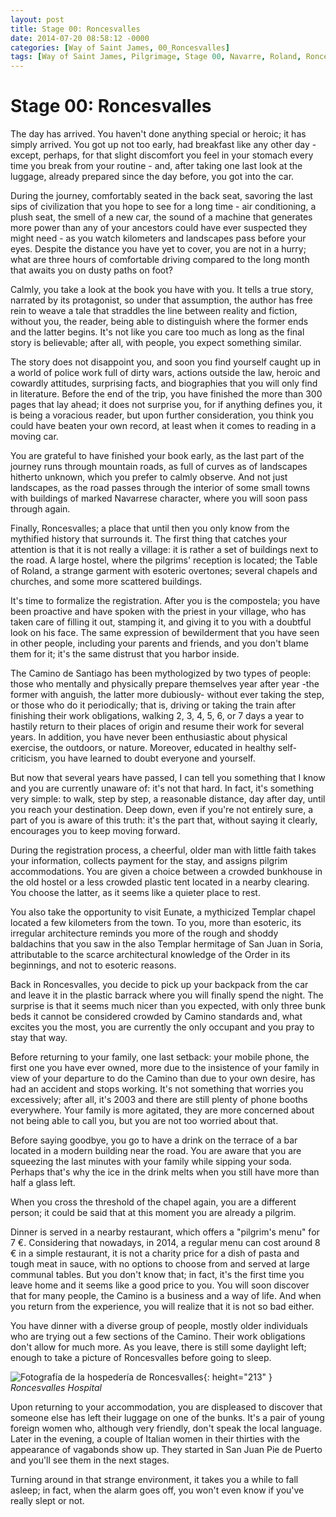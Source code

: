 ```yaml
---
layout: post
title: Stage 00: Roncesvalles
date: 2014-07-20 08:58:12 -0000
categories: [Way of Saint James, 00_Roncesvalles]
tags: [Way of Saint James, Pilgrimage, Stage 00, Navarre, Roland, Roncesvalles]
---
```

# Stage 00: Roncesvalles

The day has arrived. You haven't done anything special or heroic; it has simply arrived. You got up not too early, had breakfast like any other day - except, perhaps, for that slight discomfort you feel in your stomach every time you break from your routine - and, after taking one last look at the luggage, already prepared since the day before, you got into the car.

During the journey, comfortably seated in the back seat, savoring the last sips of civilization that you hope to see for a long time - air conditioning, a plush seat, the smell of a new car, the sound of a machine that generates more power than any of your ancestors could have ever suspected they might need - as you watch kilometers and landscapes pass before your eyes. Despite the distance you have yet to cover, you are not in a hurry; what are three hours of comfortable driving compared to the long month that awaits you on dusty paths on foot?

Calmly, you take a look at the book you have with you. It tells a true story, narrated by its protagonist, so under that assumption, the author has free rein to weave a tale that straddles the line between reality and fiction, without you, the reader, being able to distinguish where the former ends and the latter begins. It's not like you care too much as long as the final story is believable; after all, with people, you expect something similar.

The story does not disappoint you, and soon you find yourself caught up in a world of police work full of dirty wars, actions outside the law, heroic and cowardly attitudes, surprising facts, and biographies that you will only find in literature. Before the end of the trip, you have finished the more than 300 pages that lay ahead; it does not surprise you, for if anything defines you, it is being a voracious reader, but upon further consideration, you think you could have beaten your own record, at least when it comes to reading in a moving car.

You are grateful to have finished your book early, as the last part of the journey runs through mountain roads, as full of curves as of landscapes hitherto unknown, which you prefer to calmly observe. And not just landscapes, as the road passes through the interior of some small towns with buildings of marked Navarrese character, where you will soon pass through again.

Finally, Roncesvalles; a place that until then you only know from the mythified history that surrounds it. The first thing that catches your attention is that it is not really a village: it is rather a set of buildings next to the road. A large hostel, where the pilgrims' reception is located; the Table of Roland, a strange garment with esoteric overtones; several chapels and churches, and some more scattered buildings.

It's time to formalize the registration. After you is the compostela; you have been proactive and have spoken with the priest in your village, who has taken care of filling it out, stamping it, and giving it to you with a doubtful look on his face. The same expression of bewilderment that you have seen in other people, including your parents and friends, and you don't blame them for it; it's the same distrust that you harbor inside.

The Camino de Santiago has been mythologized by two types of people: those who mentally and physically prepare themselves year after year -the former with anguish, the latter more dubiously- without ever taking the step, or those who do it periodically; that is, driving or taking the train after finishing their work obligations, walking 2, 3, 4, 5, 6, or 7 days a year to hastily return to their places of origin and resume their work for several years. In addition, you have never been enthusiastic about physical exercise, the outdoors, or nature. Moreover, educated in healthy self-criticism, you have learned to doubt everyone and yourself.

But now that several years have passed, I can tell you something that I know and you are currently unaware of: it's not that hard. In fact, it's something very simple: to walk, step by step, a reasonable distance, day after day, until you reach your destination. Deep down, even if you're not entirely sure, a part of you is aware of this truth: it's the part that, without saying it clearly, encourages you to keep moving forward.

During the registration process, a cheerful, older man with little faith takes your information, collects payment for the stay, and assigns pilgrim accommodations. You are given a choice between a crowded bunkhouse in the old hostel or a less crowded plastic tent located in a nearby clearing. You choose the latter, as it seems like a quieter place to rest.

You also take the opportunity to visit Eunate, a mythicized Templar chapel located a few kilometers from the town. To you, more than esoteric, its irregular architecture reminds you more of the rough and shoddy baldachins that you saw in the also Templar hermitage of San Juan in Soria, attributable to the scarce architectural knowledge of the Order in its beginnings, and not to esoteric reasons.

Back in Roncesvalles, you decide to pick up your backpack from the car and leave it in the plastic barrack where you will finally spend the night. The surprise is that it seems much nicer than you expected, with only three bunk beds it cannot be considered crowded by Camino standards and, what excites you the most, you are currently the only occupant and you pray to stay that way.

Before returning to your family, one last setback: your mobile phone, the first one you have ever owned, more due to the insistence of your family in view of your departure to do the Camino than due to your own desire, has had an accident and stops working. It's not something that worries you excessively; after all, it's 2003 and there are still plenty of phone booths everywhere. Your family is more agitated, they are more concerned about not being able to call you, but you are not too worried about that.

Before saying goodbye, you go to have a drink on the terrace of a bar located in a modern building near the road. You are aware that you are squeezing the last minutes with your family while sipping your soda. Perhaps that's why the ice in the drink melts when you still have more than half a glass left.

When you cross the threshold of the chapel again, you are a different person; it could be said that at this moment you are already a pilgrim.

Dinner is served in a nearby restaurant, which offers a "pilgrim's menu" for 7 €. Considering that nowadays, in 2014, a regular menu can cost around 8 € in a simple restaurant, it is not a charity price for a dish of pasta and tough meat in sauce, with no options to choose from and served at large communal tables. But you don't know that; in fact, it's the first time you leave home and it seems like a good price to you. You will soon discover that for many people, the Camino is a business and a way of life. And when you return from the experience, you will realize that it is not so bad either.

You have dinner with a diverse group of people, mostly older individuals who are trying out a few sections of the Camino. Their work obligations don't allow for much more. As you leave, there is still some daylight left; enough to take a picture of Roncesvalles before going to sleep.

![Fotografía de la hospedería de Roncesvalles](http://1.bp.blogspot.com/-jiowSqiuh-s/U3NhT87NC2I/AAAAAAAAAO8/EPDSPxU4XiY/s1600/00004.jpg){: height="213" }
_Roncesvalles Hospital_

Upon returning to your accommodation, you are displeased to discover that someone else has left their luggage on one of the bunks. It's a pair of young foreign women who, although very friendly, don't speak the local language. Later in the evening, a couple of Italian women in their thirties with the appearance of vagabonds show up. They started in San Juan Pie de Puerto and you'll see them in the next stages.

Turning around in that strange environment, it takes you a while to fall asleep; in fact, when the alarm goes off, you won't even know if you've really slept or not.



